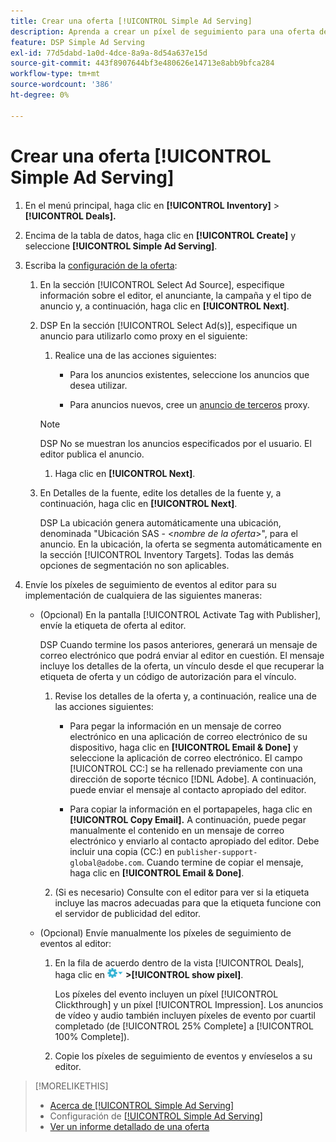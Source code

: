 ```yaml
---
title: Crear una oferta [!UICONTROL Simple Ad Serving]
description: Aprenda a crear un píxel de seguimiento para una oferta de [!UICONTROL Simple Ad Serving].
feature: DSP Simple Ad Serving
exl-id: 77d5dabd-1a0d-4dce-8a9a-8d54a637e15d
source-git-commit: 443f8907644bf3e480626e14713e8abb9bfca284
workflow-type: tm+mt
source-wordcount: '386'
ht-degree: 0%

---
```


# Crear una oferta [!UICONTROL Simple Ad Serving]

1. En el menú principal, haga clic en **[!UICONTROL Inventory]** > **[!UICONTROL Deals].**

1. Encima de la tabla de datos, haga clic en **[!UICONTROL Create]** y seleccione **[!UICONTROL Simple Ad Serving]**.

1. Escriba la [configuración de la oferta](simple-deal-settings.md):

   1. En la sección [!UICONTROL Select Ad Source], especifique información sobre el editor, el anunciante, la campaña y el tipo de anuncio y, a continuación, haga clic en **[!UICONTROL Next]**.

   1. DSP En la sección [!UICONTROL Select Ad(s)], especifique un anuncio para utilizarlo como proxy en el siguiente:

      1. Realice una de las acciones siguientes:

         * Para los anuncios existentes, seleccione los anuncios que desea utilizar.

         * Para anuncios nuevos, cree un [anuncio de terceros](/help/dsp/campaign-management/ads/ad-create-multiple.md) proxy.

      >[!NOTE]
      > DSP No se muestran los anuncios especificados por el usuario. El editor publica el anuncio.

      1. Haga clic en **[!UICONTROL Next]**.

   1. En Detalles de la fuente, edite los detalles de la fuente y, a continuación, haga clic en **[!UICONTROL Next]**.

      DSP La ubicación genera automáticamente una ubicación, denominada &quot;Ubicación SAS - &lt;*nombre de la oferta*>&quot;, para el anuncio. En la ubicación, la oferta se segmenta automáticamente en la sección [!UICONTROL Inventory Targets]. Todas las demás opciones de segmentación no son aplicables.

1. Envíe los píxeles de seguimiento de eventos al editor para su implementación de cualquiera de las siguientes maneras:

   * (Opcional) En la pantalla [!UICONTROL Activate Tag with Publisher], envíe la etiqueta de oferta al editor.

     DSP Cuando termine los pasos anteriores, generará un mensaje de correo electrónico que podrá enviar al editor en cuestión. El mensaje incluye los detalles de la oferta, un vínculo desde el que recuperar la etiqueta de oferta y un código de autorización para el vínculo.

      1. Revise los detalles de la oferta y, a continuación, realice una de las acciones siguientes:

         * Para pegar la información en un mensaje de correo electrónico en una aplicación de correo electrónico de su dispositivo, haga clic en **[!UICONTROL Email & Done]** y seleccione la aplicación de correo electrónico. El campo [!UICONTROL CC:] se ha rellenado previamente con una dirección de soporte técnico [!DNL Adobe]. A continuación, puede enviar el mensaje al contacto apropiado del editor.

         * Para copiar la información en el portapapeles, haga clic en **[!UICONTROL Copy Email].** A continuación, puede pegar manualmente el contenido en un mensaje de correo electrónico y enviarlo al contacto apropiado del editor. Debe incluir una copia (CC:) en `publisher-support-global@adobe.com`. Cuando termine de copiar el mensaje, haga clic en **[!UICONTROL Email & Done]**.

      1. (Si es necesario) Consulte con el editor para ver si la etiqueta incluye las macros adecuadas para que la etiqueta funcione con el servidor de publicidad del editor.

   * (Opcional) Envíe manualmente los píxeles de seguimiento de eventos al editor:

      1. En la fila de acuerdo dentro de la vista [!UICONTROL Deals], haga clic en ![Menú de opciones](/help/dsp/assets/options-menu.png) **>[!UICONTROL show pixel]**.

         Los píxeles del evento incluyen un píxel [!UICONTROL Clickthrough] y un píxel [!UICONTROL Impression]. Los anuncios de vídeo y audio también incluyen píxeles de evento por cuartil completado (de [!UICONTROL 25% Complete] a [!UICONTROL 100% Complete]).

      1. Copie los píxeles de seguimiento de eventos y envíeselos a su editor.

>[!MORELIKETHIS]
>
>* [Acerca de [!UICONTROL Simple Ad Serving]](simple-deal-about.md)
>* Configuración de [[!UICONTROL Simple Ad Serving]](simple-deal-settings.md)
>* [Ver un informe detallado de una oferta](/help/dsp/inventory/deal-view-report.md)

<!-- add back when reimplemented:
>* [View Event-Tracking Pixels for a [!UICONTROL Simple Ad Serving] Deal](simple-deal-show-pixels.md)
-->
